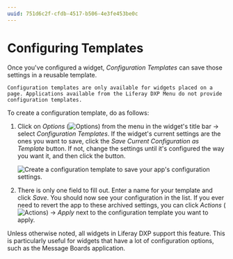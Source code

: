 ```yaml
---
uuid: 751d6c2f-cfdb-4517-b506-4e3fe453be0c
---
```

# Configuring Templates

Once you've configured a widget, *Configuration Templates* can save those settings in a reusable template.

```{note}
Configuration templates are only available for widgets placed on a page. Applications available from the Liferay DXP Menu do not provide configuration templates.
```

To create a configuration template, do as follows:

1. Click on *Options* (![Options](../../../../images/icon-app-options.png)) from the menu in the widget's title bar &rarr; select *Configuration Templates*. If the widget's current settings are the ones you want to save, click the *Save Current Configuration as Template* button. If not, change the settings until it's configured the way you want it, and then click the button.

    ![Create a configuration template to save your app's configuration settings.](./configuring-templates/images/01.png)

1. There is only one field to fill out. Enter a name for your template and click *Save*. You should now see your configuration in the list. If you ever need to revert the app to these archived settings, you can click *Actions* (![Actions](../../../../images/icon-actions.png)) &rarr; *Apply* next to the configuration template you want to apply.

Unless otherwise noted, all widgets in Liferay DXP support this feature. This is particularly useful for widgets that have a lot of configuration options, such as the Message Boards application.
